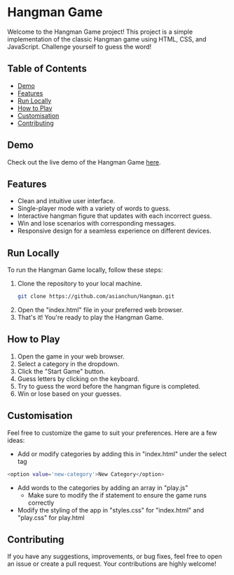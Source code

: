 # Hangman Game

Welcome to the Hangman Game project! This project is a simple implementation of the classic Hangman game using HTML, CSS, and JavaScript. Challenge yourself to guess the word!

## Table of Contents

- [Demo](#demo)
- [Features](#features)
- [Run Locally](#run-locally)
- [How to Play](#how-to-play)
- [Customisation](#customisation)
- [Contributing](#contributing)

## Demo

Check out the live demo of the Hangman Game [here](https://twilight-hat-2036.on.fleek.co/).

## Features

- Clean and intuitive user interface.
- Single-player mode with a variety of words to guess.
- Interactive hangman figure that updates with each incorrect guess.
- Win and lose scenarios with corresponding messages.
- Responsive design for a seamless experience on different devices.

## Run Locally

To run the Hangman Game locally, follow these steps:

1. Clone the repository to your local machine.
   ```bash
   git clone https://github.com/asianchun/Hangman.git
   ```
2. Open the "index.html" file in your preferred web browser.                            
3. That's it! You're ready to play the Hangman Game.

## How to Play

1. Open the game in your web browser.
2. Select a category in the dropdown.
2. Click the "Start Game" button.
3. Guess letters by clicking on the keyboard.
4. Try to guess the word before the hangman figure is completed.
5. Win or lose based on your guesses.

## Customisation

Feel free to customize the game to suit your preferences. Here are a few ideas:

- Add or modify categories by adding this in "index.html" under the select tag
```bash
<option value='new-category'>New Category</option>
```
- Add words to the categories by adding an array in "play.js"
    - Make sure to modify the if statement to ensure the game runs correctly
- Modify the styling of the app in "styles.css" for "index.html" and "play.css" for play.html

## Contributing

If you have any suggestions, improvements, or bug fixes, feel free to open an issue or create a pull request. Your contributions are highly welcome!

